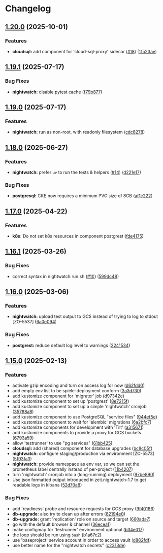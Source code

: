 # Changelog

## [1.20.0](https://github.com/ZeitOnline/kustomize/compare/1.19.1...1.20.0) (2025-10-01)


### Features

* **cloudsql:** add component for 'cloud-sql-proxy' sidecar ([#18](https://github.com/ZeitOnline/kustomize/issues/18)) ([11523ae](https://github.com/ZeitOnline/kustomize/commit/11523aee2f19bec7637c60fd5c14b69fa8c37a50))

## [1.19.1](https://github.com/ZeitOnline/kustomize/compare/1.19.0...1.19.1) (2025-07-17)


### Bug Fixes

* **nightwatch:** disable pytest cache ([f79b877](https://github.com/ZeitOnline/kustomize/commit/f79b877e5ceb38900e2d40223b9bb323d4f89913))

## [1.19.0](https://github.com/ZeitOnline/kustomize/compare/1.18.0...1.19.0) (2025-07-17)


### Features

* **nightwatch:** run as non-root, with readonly filesystem ([cdc8278](https://github.com/ZeitOnline/kustomize/commit/cdc8278fc9b86dbe7a39d36390055c0fabec306e))

## [1.18.0](https://github.com/ZeitOnline/kustomize/compare/1.17.0...1.18.0) (2025-06-27)


### Features

* **nightwatch:** prefer `uv` to run the tests & helpers ([#14](https://github.com/ZeitOnline/kustomize/issues/14)) ([d221e17](https://github.com/ZeitOnline/kustomize/commit/d221e172aaf8aeba46a2d8552a74172ba9d49b34))


### Bug Fixes

* **postgresql:** GKE now requires a minimum PVC size of 8GB ([af1c222](https://github.com/ZeitOnline/kustomize/commit/af1c222df8cd9618b34515be9db4264a7aa4b7cf))

## [1.17.0](https://github.com/ZeitOnline/kustomize/compare/1.16.1...1.17.0) (2025-04-22)


### Features

* **k8s:** Do not set k8s resources in component postgrest ([fde4175](https://github.com/ZeitOnline/kustomize/commit/fde4175f46313a48e3af4ef8a342605c034a0125))

## [1.16.1](https://github.com/ZeitOnline/kustomize/compare/1.16.0...1.16.1) (2025-03-26)


### Bug Fixes

* correct syntax in nightwatch run.sh ([#10](https://github.com/ZeitOnline/kustomize/issues/10)) ([599dc48](https://github.com/ZeitOnline/kustomize/commit/599dc4814fae1e1fedf0c55ec538547c5a9bd95c))

## [1.16.0](https://github.com/ZeitOnline/kustomize/compare/1.15.0...1.16.0) (2025-03-06)


### Features

* **nightwatch:** upload test output to GCS instead of trying to log to stdout [ZO-5537] ([6a0e094](https://github.com/ZeitOnline/kustomize/commit/6a0e09413b8d38eb53d92c3c7e9e9a3dbadbe09e))


### Bug Fixes

* **postgrest:** reduce default log level to warnings ([2241534](https://github.com/ZeitOnline/kustomize/commit/2241534df5e698a57a61e736b9d34f8236edcc7f))

## [1.15.0](https://github.com/ZeitOnline/kustomize/compare/v1.14.0...1.15.0) (2025-02-13)


### Features

* activate gzip encoding and turn on access log for now ([d62fdd0](https://github.com/ZeitOnline/kustomize/commit/d62fdd00a7b67a35f62890b778ae138ab6558a3a))
* add empty env list to be spiele-deployment conform ([3a3d730](https://github.com/ZeitOnline/kustomize/commit/3a3d73023e21db936baa6bdf8b2bb7646dd82bcd))
* add kustomize component for 'migrator' job ([d97342e](https://github.com/ZeitOnline/kustomize/commit/d97342e77de688a6b67f8f33c0195af3248bc8ae))
* add kustomize component to set up 'postgrest' ([8e7215f](https://github.com/ZeitOnline/kustomize/commit/8e7215f50a4594fbe34b17f2dbded39437b651c9))
* add kustomize component to set up a simple 'nightwatch' cronjob ([35788a8](https://github.com/ZeitOnline/kustomize/commit/35788a87d370b39f6eeede74e6c9db08a5fa5361))
* add kustomize component to use PostgreSQL "service files" ([944ef5e](https://github.com/ZeitOnline/kustomize/commit/944ef5ef635949b95001c0a7421cd9c61893207b))
* add kustomize component to wait for 'alembic' migrations ([6a2bfc7](https://github.com/ZeitOnline/kustomize/commit/6a2bfc723b9eab6409a25deef7dc32e61bd3ab48))
* add kustomize components for development with 'Tilt' ([a315671](https://github.com/ZeitOnline/kustomize/commit/a315671150b33a4384b2bbec1c491e5591a9b271))
* add kustomize components to provide a proxy for GCS buckets ([6793a59](https://github.com/ZeitOnline/kustomize/commit/6793a59942d8f9eafe39d194fe15736d716eddec))
* allow 'testrunner' to use "pg services" ([61bb425](https://github.com/ZeitOnline/kustomize/commit/61bb425183a2da57819d68911a55d6bc7c8ecd76))
* **cloudsql:** add (shared) component for database upgrades ([bc8c05f](https://github.com/ZeitOnline/kustomize/commit/bc8c05fa2815f715df01b7800cffd3b98129c0be))
* **nightwatch:** configure staging/production via environment [ZO-5573] ([5f93fa3](https://github.com/ZeitOnline/kustomize/commit/5f93fa345048db093f002e9bb9cd5951a71b731b))
* **nightwatch:** provide namespace as env var, so we can set the prometheus label centrally instead of per-project ([11b4207](https://github.com/ZeitOnline/kustomize/commit/11b4207fa1e0b05161f21c94231f66b322c93333))
* turn 'nightwatch' cronjob into a (long-running) deployment ([97be890](https://github.com/ZeitOnline/kustomize/commit/97be8901824fc08a95a08bfaa51c003d9266b10c))
* Use json formatted output introduced in zeit.nightwatch-1.7 to get readable logs in kibana ([52d70a8](https://github.com/ZeitOnline/kustomize/commit/52d70a83c086f9c62c41bf08e428169ed3348cd9))


### Bug Fixes

* add 'readiness' probe and resource requests for GCS proxy ([9f40186](https://github.com/ZeitOnline/kustomize/commit/9f401869f5e90592f63f5b10c348113033c60ba3))
* **db-upgrade:** also try to clean up after errors ([82194e0](https://github.com/ZeitOnline/kustomize/commit/82194e0ffd4a8fa0d67b719a2bf90860fb8c2ade))
* **db-upgrade:** grant 'replication' role on source and target ([660ada7](https://github.com/ZeitOnline/kustomize/commit/660ada7c29f53bad1a0c1c15dbf665c4f3bd5b5e))
* go with the default browser & channel ([36ecea1](https://github.com/ZeitOnline/kustomize/commit/36ecea15a76617b2f0bac19907f8db2e1ccb3238))
* make configmap for 'testrunner' environment optional ([b34e017](https://github.com/ZeitOnline/kustomize/commit/b34e01715da0601482904bf6bd760366726cb1d0))
* the loop should be run using `bash` ([b1a67c2](https://github.com/ZeitOnline/kustomize/commit/b1a67c299eb543f07749becd2130ffad8c88ac2e))
* use 'baseproject' service account in order to access vault ([d882fdf](https://github.com/ZeitOnline/kustomize/commit/d882fdf2de54762552a1b8ca2f54078b053165da))
* use better name for the "nightwatch secrets" ([c2313de](https://github.com/ZeitOnline/kustomize/commit/c2313de34cf7e30f31a0396ce4cd31d2d7d3ccbc))
